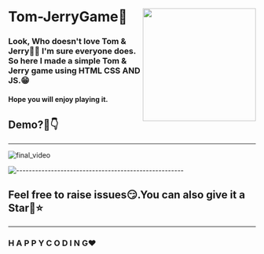 # Tom-JerryGame💟 <img align='right' src="https://tcrf.net/images/9/9c/Jerryescapeunusedtomrun.gif" width="230">

### Look, Who doesn't love Tom & Jerry🥺💕 I'm sure everyone does. So here I made a simple Tom & Jerry game using HTML CSS AND JS.😁
#### Hope you will enjoy playing it.
## Demo?👀👇
---
![final_video](https://user-images.githubusercontent.com/87390353/182027449-86a96319-e4b3-4c68-b01b-49f5f6bb694c.gif)



![-----------------------------------------------------](https://raw.githubusercontent.com/andreasbm/readme/master/assets/lines/rainbow.png)

## Feel free to raise issues😏.You can also give it a Star🙈⭐
---
### H A P P Y       C O D I N G❤️
